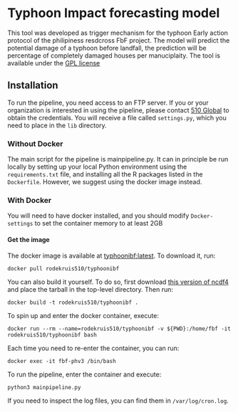 # Typhoon Impact forecasting model

This tool was developed as trigger mechanism for the typhoon Early action protocol of the philipiness resdcross 
FbF project. The model will predict the potential damage of a typhoon before landfall, the prediction will be 
percentage of completely damaged houses per manuciplaity.
The tool is available under the 
[GPL license](https://github.com/rodekruis/Typhoon-Impact-based-forecasting-model/blob/master/LICENSE)

## Installation

To run the pipeline, you need access to an FTP server. 
If you or your organization is interested in using the pipeline, 
please contact [510 Global](https://www.510.global/contact-us/)
to obtain the credentials.  You will receive a file called `settings.py`, which you need to place in 
the `lib` directory.

### Without Docker

The main script for the pipeline is mainpipeline.py.
It can in principle be run locally by setting up your local Python environment using
the `requirements.txt` file, and installing all the R packages listed in the `Dockerfile`.
However, we suggest using the docker image instead.

### With Docker

You will need to have docker installed, and you should modify `Docker-settings`
to set the container memory to at least 2GB

####  Get the image

The docker image is available at 
[typhoonibf:latest](https://hub.docker.com/repository/docker/rodekruis510/typhoonibf/).
To download it, run:
```
docker pull rodekruis510/typhoonibf
```

You can also build it yourself. To do so, first download 
[this version of ncdf4](https://cran.r-project.org/src/contrib/Archive/ncdf4/ncdf4_1.13.tar.gz)
and place the tarball in the top-level directory.
Then run:
```
docker build -t rodekruis510/typhoonibf .
```

To spin up and enter the docker container, execute:
```
docker run --rm --name=rodekruis510/typhoonibf -v ${PWD}:/home/fbf -it rodekruis510/typhoonibf bash
```
Each time you need to re-enter the container, you can run:
```
docker exec -it fbf-phv3 /bin/bash
```
To run the pipeline, enter the container and execute:
```
python3 mainpipeline.py
```
If you need to inspect the log files, you can find them in `/var/log/cron.log`.
